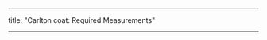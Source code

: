 - - -
title: "Carlton coat: Required Measurements"
- - -

<PatternMeasurements pattern='carlton' />
